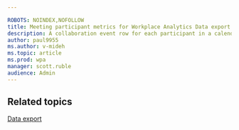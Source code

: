 ```yaml
---

ROBOTS: NOINDEX,NOFOLLOW
title: Meeting participant metrics for Workplace Analytics Data export
description: A collaboration event row for each participant in a calendar meeting
author: paul9955
ms.author: v-mideh
ms.topic: article
ms.prod: wpa
manager: scott.ruble
audience: Admin
---
```




## Related topics

[Data export](./data-access.md)
